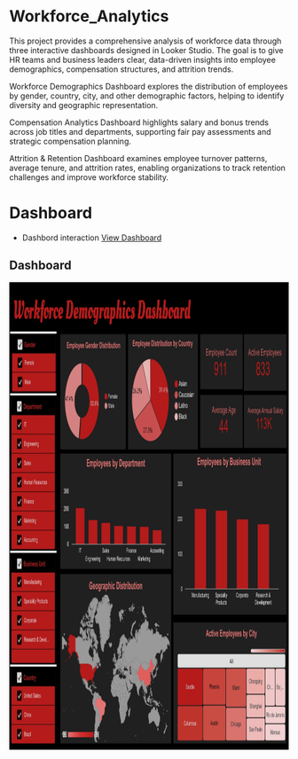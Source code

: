 # Workforce_Analytics
This project provides a comprehensive analysis of workforce data through three interactive dashboards designed in Looker Studio. The goal is to give HR teams and business leaders clear, data-driven insights into employee demographics, compensation structures, and attrition trends.

Workforce Demographics Dashboard explores the distribution of employees by gender, country, city, and other demographic factors, helping to identify diversity and geographic representation.

Compensation Analytics Dashboard highlights salary and bonus trends across job titles and departments, supporting fair pay assessments and strategic compensation planning.

Attrition & Retention Dashboard examines employee turnover patterns, average tenure, and attrition rates, enabling organizations to track retention challenges and improve workforce stability.

# Dashboard
- Dashbord interaction <a href="https://github.com/Rachy143/Workforce_Analytics/blob/main/Dashboard.pdf">View Dashboard<a/>
## Dashboard
<img width="1895" height="844" alt="CAFE DASHBOARD" src="https://github.com/Rachy143/Workforce_Analytics/blob/main/Dashboard-1.png" />

